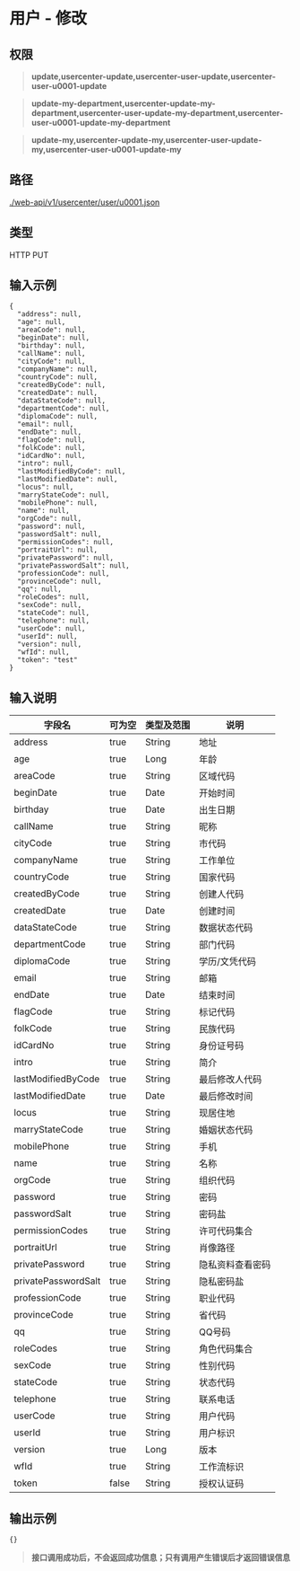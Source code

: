 # 用户 - 修改

## 权限

> **update,usercenter-update,usercenter-user-update,usercenter-user-u0001-update**

> **update-my-department,usercenter-update-my-department,usercenter-user-update-my-department,usercenter-user-u0001-update-my-department**

> **update-my,usercenter-update-my,usercenter-user-update-my,usercenter-user-u0001-update-my**

## 路径

[./web-api/v1/usercenter/user/u0001.json](./u0001.json)

## 类型

HTTP PUT

## 输入示例

```
{
  "address": null,
  "age": null,
  "areaCode": null,
  "beginDate": null,
  "birthday": null,
  "callName": null,
  "cityCode": null,
  "companyName": null,
  "countryCode": null,
  "createdByCode": null,
  "createdDate": null,
  "dataStateCode": null,
  "departmentCode": null,
  "diplomaCode": null,
  "email": null,
  "endDate": null,
  "flagCode": null,
  "folkCode": null,
  "idCardNo": null,
  "intro": null,
  "lastModifiedByCode": null,
  "lastModifiedDate": null,
  "locus": null,
  "marryStateCode": null,
  "mobilePhone": null,
  "name": null,
  "orgCode": null,
  "password": null,
  "passwordSalt": null,
  "permissionCodes": null,
  "portraitUrl": null,
  "privatePassword": null,
  "privatePasswordSalt": null,
  "professionCode": null,
  "provinceCode": null,
  "qq": null,
  "roleCodes": null,
  "sexCode": null,
  "stateCode": null,
  "telephone": null,
  "userCode": null,
  "userId": null,
  "version": null,
  "wfId": null,
  "token": "test"
}
```

## 输入说明

字段名|可为空|类型及范围|说明
---|---|---|---
address|true|String|地址
age|true|Long|年龄
areaCode|true|String|区域代码
beginDate|true|Date|开始时间
birthday|true|Date|出生日期
callName|true|String|昵称
cityCode|true|String|市代码
companyName|true|String|工作单位
countryCode|true|String|国家代码
createdByCode|true|String|创建人代码
createdDate|true|Date|创建时间
dataStateCode|true|String|数据状态代码
departmentCode|true|String|部门代码
diplomaCode|true|String|学历/文凭代码
email|true|String|邮箱
endDate|true|Date|结束时间
flagCode|true|String|标记代码
folkCode|true|String|民族代码
idCardNo|true|String|身份证号码
intro|true|String|简介
lastModifiedByCode|true|String|最后修改人代码
lastModifiedDate|true|Date|最后修改时间
locus|true|String|现居住地
marryStateCode|true|String|婚姻状态代码
mobilePhone|true|String|手机
name|true|String|名称
orgCode|true|String|组织代码
password|true|String|密码
passwordSalt|true|String|密码盐
permissionCodes|true|String|许可代码集合
portraitUrl|true|String|肖像路径
privatePassword|true|String|隐私资料查看密码
privatePasswordSalt|true|String|隐私密码盐
professionCode|true|String|职业代码
provinceCode|true|String|省代码
qq|true|String|QQ号码
roleCodes|true|String|角色代码集合
sexCode|true|String|性别代码
stateCode|true|String|状态代码
telephone|true|String|联系电话
userCode|true|String|用户代码
userId|true|String|用户标识
version|true|Long|版本
wfId|true|String|工作流标识
token|false|String|授权认证码

## 输出示例

```
{}
```

> **接口调用成功后，不会返回成功信息；只有调用产生错误后才返回错误信息**